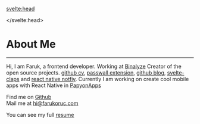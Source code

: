 <script>
	import TechStack from '$lib/components/TechStack.svelte';

</script>

<svelte:head>

<title>Faruk Oruç</title>
<meta name="description" content="A tech blog generally about Frontend and Javascript" />
<meta name="image" content="https://farukoruc.com/banner.jpg" data-react-helmet="true" />

<meta name="twitter:card" content="summary_large_image" />
<meta name="twitter:title" content="Faruk's Tech Blog" />
<meta name="twitter:url" content="https://farukoruc.com/" />
<meta name="twitter:description" content="A tech blog generally about Frontend and Javascript" />
<meta name="twitter:image" content="https://farukoruc.com/banner.jpg" />
<meta name="twitter:image:alt" content="A tech blog generally about Frontend and Javascript" />
<meta name="twitter:creator" content="@bufgix_" />

</svelte:head>

<h1 class="mb-2">About Me</h1>
<hr class="my-4" />

Hi, I am Faruk, a frontend developer. Working at [Binalyze](https://www.binalyze.com/) Creator of
the open source projects. [github cv](https://github.com/bufgix/github-cv), [passwall extension](https://github.com/passwall/passwall-extension),
[github blog](https://github.com/bufgix/github-blog), [svelte-claps](https://github.com/bufgix/svelte-claps)
and [react native notfiy](https://github.com/Papyon-Apps/rn-notify). Currently I am working on create cool mobile apps
with React Native in [PapyonApps](https://github.com/Papyon-Apps/)

<TechStack />

Find me on [Github](https://github.com/bufgix)<br />
Mail me at [ hi@farukoruc.com](mailto:hi@farukoruc.com)<br />

You can see my full
[resume](https://docs.google.com/document/d/1tN6QMFZBXqTrzR9U2Gfjbctsv6FWRjSCq3qcAZWMQ74/edit?usp=sharing)
